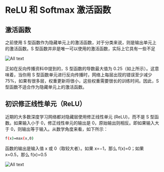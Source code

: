 # ReLU 和 Softmax 激活函数

## 激活函数

之前使用 S 型函数作为隐藏单元上的激活函数，对于分类来说，则是输出单元上的激活函数。S 型函数并非是唯一可以使用的激活函数，实际上它具有一些不足

![All text](http://ww1.sinaimg.cn/large/dc05ba18gy1fnhqhrekejj21300i0go6.jpg)

正如在反向传播资料中提到的，S 型函数的导数最大值为 0.25（如上所示）。这意味着，当你用 S 型函数单元进行反向传播时，网络上每层出现的错误至少减少 75%，如果有很多层，权重更新将很小，这些权重需要很长的训练时间。因此，S 型函数不适合作为隐藏单元上的激活函数。

## 初识修正线性单元（ReLU）

近期的大多数深度学习网络都对隐藏层使用修正线性单元 (ReLU)，而不是 S 型函数。如果输入小于 0，修正线性单元的输出是 0，原始输出则相反。即如果输入大于 0，则输出等于输入。从数学角度来看，如下所示：

```bash
f(x)=max(x,0)
```

函数的输出是输入值 x 或 0（取较大者）。如果 x=−1，那么 f(x)=0；如果 x=0.5，那么 f(x)=0.5

![All text](http://ww1.sinaimg.cn/large/dc05ba18gy1fnhqm12enzj21460v0taf.jpg)